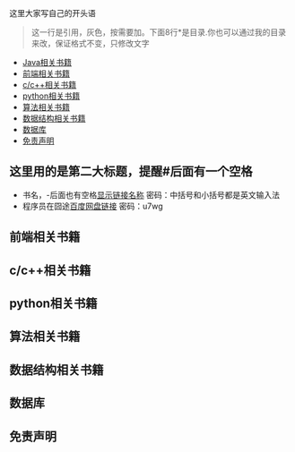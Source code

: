 这里大家写自己的开头语
>这一行是引用，灰色，按需要加。下面8行*是目录.你也可以通过我的目录来改，保证格式不变，只修改文字

* [Java相关书籍](#java相关书籍)
* [前端相关书籍](#前端相关书籍)
* [c/c\+\+相关书籍](#cc相关书籍)
* [python相关书籍](#python相关书籍)
* [算法相关书籍](#算法相关书籍)
* [数据结构相关书籍](#数据结构相关书籍)
* [数据库](#数据库)
* [免责声明](#免责声明)

## 这里用的是第二大标题，提醒#后面有一个空格
- 书名，-后面也有空格[显示链接名称](链接) 密码：中括号和小括号都是英文输入法
- 程序员在囧途[百度网盘链接](https://pan.baidu.com/s/18xEuDHb9tuLSeC5EQ0ZyPQ) 密码：u7wg


## 前端相关书籍

## c/c++相关书籍

## python相关书籍

## 算法相关书籍

## 数据结构相关书籍

## 数据库

## 免责声明


